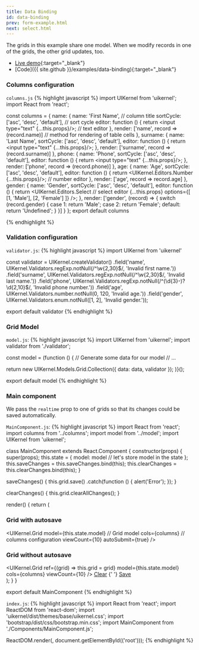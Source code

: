 ```yaml
---
title: Data Binding
id: data-binding
prev: form-example.html
next: select.html
---
```


The grids in this example share one model.
When we modify records in one of the grids, the other grid updates, too.

* [Live demo](/examples/data-binding/){:target="_blank"}
* [Code]({{ site.github }}/examples/data-binding){:target="_blank"}

### Columns configuration

`columns.js`
{% highlight javascript %}
import UIKernel from 'uikernel';
import React from 'react';

const columns = {
  name: {
    name: 'First Name', // column title
    sortCycle: ['asc', 'desc', 'default'], // sort cycle
    editor: function () {
      return <input type="text" {...this.props}/>; // text editor
    },
    render: ['name', record => (record.name)] // method for rendering of table cells
  },
  surname: {
    name: 'Last Name',
    sortCycle: ['asc', 'desc', 'default'],
    editor: function () {
      return <input type="text" {...this.props}/>;
    },
    render: ['surname', record => (record.surname)]
  },
  phone: {
    name: 'Phone',
    sortCycle: ['asc', 'desc', 'default'],
    editor: function () {
      return <input type="text" {...this.props}/>;
    },
    render: ['phone', record => (record.phone)]
  },
  age: {
    name: 'Age',
    sortCycle: ['asc', 'desc', 'default'],
    editor: function () {
      return <UIKernel.Editors.Number {...this.props}/>; // number editor
    },
    render: ['age', record => record.age]
  },
  gender: {
    name: 'Gender',
    sortCycle: ['asc', 'desc', 'default'],
    editor: function () {
      return <UIKernel.Editors.Select // select editor
        {...this.props}
        options={[
          [1, 'Male'],
          [2, 'Female']
        ]}
      />;
    },
    render: ['gender', (record) => {
      switch (record.gender) {
        case 1:
          return 'Male';
        case 2:
          return 'Female';
        default:
          return 'Undefined';
      }
    }]
  }
};
export default columns

{% endhighlight %}

### Validation configuration

`validator.js`:
{% highlight javascript %}
import UIKernel from 'uikernel'

const validator = UIKernel.createValidator()
  .field('name', UIKernel.Validators.regExp.notNull(/^\w{2,30}$/, 'Invalid first name.'))
  .field('surname', UIKernel.Validators.regExp.notNull(/^\w{2,30}$/, 'Invalid last name.'))
  .field('phone', UIKernel.Validators.regExp.notNull(/^(\d{3}-)?\d{2,10}$/, 'Invalid phone number.'))
  .field('age', UIKernel.Validators.number.notNull(0, 120, 'Invalid age.'))
  .field('gender', UIKernel.Validators.enum.notNull([1, 2], 'Invalid gender.'));

export default validator
{% endhighlight %}

### Grid Model

`model.js`:
{% highlight javascript %}
import UIKernel from 'uikernel';
import validator from './validator';

const model = (function () {
  // Generate some data for our model
  // ...

  return new UIKernel.Models.Grid.Collection({
    data: data,
    validator
  });
)}();

export default model
{% endhighlight %}

### Main component

We pass the `realtime` prop to one of grids so that its changes could be saved automatically.

`MainComponent.js`:
{% highlight javascript %}
import React from 'react';
import columns from '../columns';
import model from '../model';
import UIKernel from 'uikernel';

class MainComponent extends React.Component {
  constructor(props) {
    super(props);
    this.state = {
      model: model // let's store model in the state
    };
    this.saveChanges = this.saveChanges.bind(this);
    this.clearChanges = this.clearChanges.bind(this);
  }

  saveChanges() {
    this.grid.save()
      .catch(function () {
        alert('Error');
      });
  }

  clearChanges() {
    this.grid.clearAllChanges();
  }

  render() {
    return (
      <div className="container">
        <div className="row">
          <div className="col-sm-6">
            <h3>Grid with autosave</h3>
            <UIKernel.Grid
              model={this.state.model} // Grid model
              cols={columns} // columns configuration
              viewCount={10}
              autoSubmit={true}
            />
          </div>
          <div className="col-sm-6">
            <h3>Grid without autosave</h3>
            <UIKernel.Grid
              ref={(grid) => this.grid = grid}
              model={this.state.model}
              cols={columns}
              viewCount={10}
            />
            <a href="#" className="btn btn-default" onClick={this.clearChanges}>Clear</a>
            {' '}
            <a href="#" className="btn btn-primary" onClick={this.saveChanges}>Save</a>
          </div>
        </div>
      </div>
    );
  }
}

export default MainComponent
{% endhighlight %}

`index.js`:
{% highlight javascript %}
import React from 'react';
import ReactDOM from 'react-dom';
import 'uikernel/dist/themes/base/uikernel.css';
import 'bootstrap/dist/css/bootstrap.min.css';
import MainComponent from './Components/MainComponent.js';

ReactDOM.render(<MainComponent/>, document.getElementById(('root')));
{% endhighlight %}
